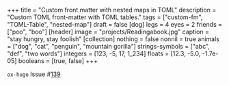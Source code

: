 +++
title = "Custom front matter with nested maps in TOML"
description = "Custom TOML front-matter with TOML tables."
tags = ["custom-fm", "TOML-Table", "nested-map"]
draft = false
[dog]
  legs = 4
  eyes = 2
  friends = ["poo", "boo"]
[header]
  image = "projects/Readingabook.jpg"
  caption = "stay hungry, stay foolish"
[collection]
  nothing = false
  nonnil = true
  animals = ["dog", "cat", "penguin", "mountain gorilla"]
  strings-symbols = ["abc", "def", "two words"]
  integers = [123, -5, 17, 1_234]
  floats = [12.3, -5.0, -1.7e-05]
  booleans = [true, false]
+++

`ox-hugo` Issue #[139](https://github.com/kaushalmodi/ox-hugo/issues/139)
